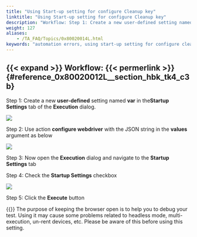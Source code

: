 ```yaml
--- 
title: "Using Start-up setting for configure Cleanup key"
linktitle: "Using Start-up setting for configure Cleanup key"
description: "Workflow: Step 1: Create a new user-defined setting named var in the Startup Settings tab of the Execution dialog. Step 2: Use action configure webdriver with the JSON string in the values argument as ..."
weight: 127
aliases: 
    - /TA_FAQ/Topics/0x80020014L.html
keywords: "automation errors, using start-up setting for configure cleanup key"
---
```


## {{< expand >}} Workflow: {{< permerlink >}} {#reference_0x80020012L__section_hbk_tk4_c3b} 

Step 1: Create a new **user-defined** setting named **var** in the**Startup Settings** tab of the **Execution** dialog.

![](/images/TA_FAQ/Images/clean-up-start-up-setting.jpg)

Step 2: Use action **configure webdriver** with the JSON string in the **values** argument as below

![](/images/TA_FAQ/Images/clean-up-start-up-script.jpg)

Step 3: Now open the **Execution** dialog and navigate to the **Startup Settings** tab

Step 4: Check the **Startup Settings** checkbox

![](/images/TA_FAQ/Images/clean-up-start-up-enable.jpg)

Step 5: Click the **Execute** button

{{<important>}} The purpose of keeping the browser open is to help you to debug your test. Using it may cause some problems related to headless mode, multi-execution, un-rent devices, etc. Please be aware of this before using this setting.




